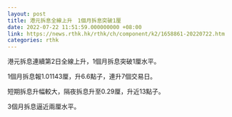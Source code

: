 ```yaml
---
layout: post
title: 港元拆息全線上升　1個月拆息突破1厘
date: 2022-07-22 11:51:59.000000000 +08:00
link: https://news.rthk.hk/rthk/ch/component/k2/1658861-20220722.htm
categories: rthk
---
```


港元拆息連續第2日全線上升，1個月拆息突破1厘水平。

1個月拆息報1.01143厘，升6.6點子，連升7個交易日。

短期拆息升幅較大，隔夜拆息升至0.29厘，升近13點子。

3個月拆息逼近兩厘水平。
